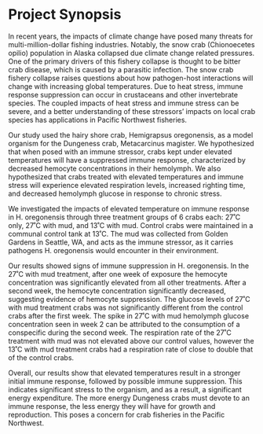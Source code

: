 # Project Synopsis

In recent years, the impacts of climate change have posed many threats for multi-million-dollar fishing industries. Notably, the snow crab (Chionoecetes opilio) population in Alaska collapsed due climate change related pressures. One of the primary drivers of this fishery collapse is thought to be bitter crab disease, which is caused by a parasitic infection. The snow crab fishery collapse raises questions about how pathogen-host interactions will change with increasing global temperatures. Due to heat stress, immune response suppression can occur in crustaceans and other invertebrate species. The coupled impacts of heat stress and immune stress can be severe, and a better understanding of these stressors’ impacts on local crab species has applications in Pacific Northwest fisheries.

Our study used the hairy shore crab, Hemigrapsus oregonensis, as a model organism for the Dungeness crab, Metacarcinus magister. We hypothesized that when posed with an immune stressor, crabs kept under elevated temperatures will have a suppressed immune response, characterized by decreased hemocyte concentrations in their hemolymph. We also hypothesized that crabs treated with elevated temperatures and immune stress will experience elevated respiration levels, increased righting time, and decreased hemolymph glucose in response to chronic stress.

We investigated the impacts of elevated temperature on immune response in H. oregonensis through three treatment groups of 6 crabs each: 27˚C only, 27˚C with mud, and 13˚C with mud. Control crabs were maintained in a communal control tank at 13˚C. The mud was collected from Golden Gardens in Seattle, WA, and acts as the immune stressor, as it carries pathogens H. oregonensis would encounter in their environment. 

Our results showed signs of immune suppression in H. oregonensis. In the 27˚C with mud treatment, after one week of exposure the hemocyte concentration was significantly elevated from all other treatments. After a second week, the hemocyte concentration significantly decreased, suggesting evidence of hemocyte suppression. The glucose levels of 27˚C with mud treatment crabs was not significantly different from the control crabs after the first week. The spike in 27˚C with mud hemolymph glucose concentration seen in week 2 can be attributed to the consumption of a conspecific during the second week. The respiration rate of the 27˚C treatment with mud was not elevated above our control values, however the 13˚C with mud treatment crabs had a respiration rate of close to double that of the control crabs. 

Overall, our results show that elevated temperatures result in a stronger initial immune response, followed by possible immune suppression. This indicates significant stress to the organism, and as a result, a significant energy expenditure. The more energy Dungeness crabs must devote to an immune response, the less energy they will have for growth and reproduction. This poses a concern for crab fisheries in the Pacific Northwest.


